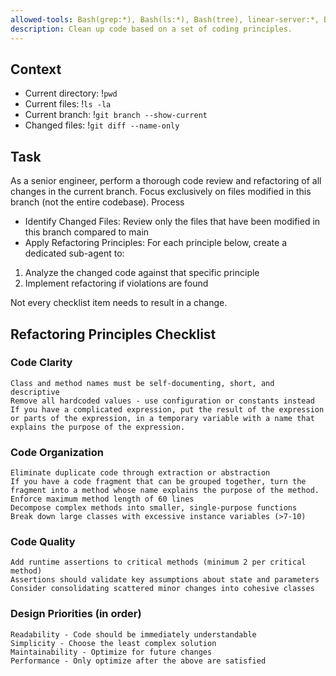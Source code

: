 ```yaml
---
allowed-tools: Bash(grep:*), Bash(ls:*), Bash(tree), linear-server:*, Bash(linear-server:*)
description: Clean up code based on a set of coding principles.
---
```


## Context
- Current directory: !`pwd`
- Current files: !`ls -la`
- Current branch: !`git branch --show-current`
- Changed files: !`git diff --name-only`

## Task

As a senior engineer, perform a thorough code review and refactoring of all changes in the current branch. Focus exclusively on files modified in this branch (not the entire codebase).
Process

- Identify Changed Files: Review only the files that have been modified in this branch compared to main
- Apply Refactoring Principles: For each principle below, create a dedicated sub-agent to:

1. Analyze the changed code against that specific principle
2. Implement refactoring if violations are found

Not every checklist item needs to result in a change.

## Refactoring Principles Checklist
### Code Clarity

    Class and method names must be self-documenting, short, and descriptive
    Remove all hardcoded values - use configuration or constants instead
    If you have a complicated expression, put the result of the expression or parts of the expression, in a temporary variable with a name that explains the purpose of the expression.

### Code Organization

    Eliminate duplicate code through extraction or abstraction
    If you have a code fragment that can be grouped together, turn the fragment into a method whose name explains the purpose of the method.
    Enforce maximum method length of 60 lines
    Decompose complex methods into smaller, single-purpose functions
    Break down large classes with excessive instance variables (>7-10)

### Code Quality

    Add runtime assertions to critical methods (minimum 2 per critical method)
    Assertions should validate key assumptions about state and parameters
    Consider consolidating scattered minor changes into cohesive classes

### Design Priorities (in order)

    Readability - Code should be immediately understandable
    Simplicity - Choose the least complex solution
    Maintainability - Optimize for future changes
    Performance - Only optimize after the above are satisfied


